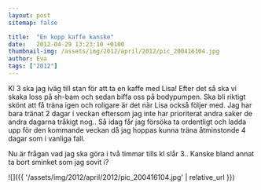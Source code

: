 ```yaml
---
layout: post
sitemap: false

title:  "En kopp kaffe kanske"
date:   2012-04-29 13:23:10 +0100
thumbnail-img: /assets/img/2012/april/2012/pic_200416104.jpg
author: Eva
tags: ["2012"]
---
```


Kl 3 ska jag iväg till stan för att ta en kaffe med Lisa! Efter det så ska vi skaka loss på sh-bam och sedan biffa oss på bodypumpen. Ska bli riktigt skönt att få träna igen och roligare är det när Lisa också följer med. Jag har bara tränat 2 dagar i veckan eftersom jag inte har prioriterat andra saker de andra dagarna tråkigt nog.. Så idag får jag försöka ta ordentligt och ladda upp för den kommande veckan då jag hoppas kunna träna åtminstonde 4 dagar som i vanliga fall. 

Nu är frågan vad jag ska göra i två timmar tills kl slår 3.. Kanske bland annat ta bort sminket som jag sovit i?

![]({{ '/assets/img/2012/april/2012/pic_200416104.jpg'  | relative_url }})

